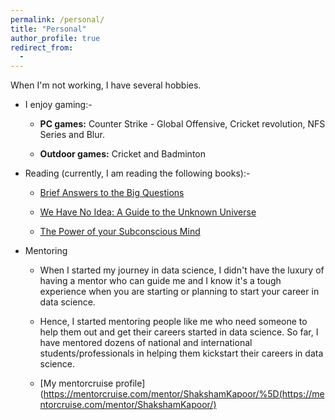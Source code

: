 ```yaml
---
permalink: /personal/
title: "Personal"
author_profile: true
redirect_from: 
  - 
---
```






When I'm not working, I have several hobbies.

- I enjoy gaming:-
  
  - **PC games:** Counter Strike - Global Offensive, Cricket revolution, NFS Series and Blur.
  
  - **Outdoor games:** Cricket and Badminton

- Reading (currently, I am reading the following books):-
  
  - [Brief Answers to the Big Questions](https://www.amazon.in/dp/B07D2ZKPL2/ref=dp-kindle-redirect?_encoding=UTF8&btkr=1)
  
  - [We Have No Idea: A Guide to the Unknown Universe](https://www.amazon.in/We-Have-No-Idea-Universe/dp/0735211515)
  
  - [The Power of your Subconscious Mind](https://www.flipkart.com/power-your-subconscious-mind/p/itmfc599jmcfhhwm?pid=9788192910963&lid=LSTBOK9788192910963KRTISC&marketplace=FLIPKART&cmpid=content_book_8965229628_gmc_pla&tgi=sem,1,G,11214002,u,,,395332127672,,,,c,,,,,,,&ef_id=Cj0KCQiAxfzvBRCZARIsAGA7YMwVxF21TUZNvFdWhvNisnSnS9RMadxBFAVRmzulEwDJizH1DEkaw1IaAq00EALw_wcB:G:s&s_kwcid=AL!739!3!395332127672!!!u!295092701166!&gclid=Cj0KCQiAxfzvBRCZARIsAGA7YMwVxF21TUZNvFdWhvNisnSnS9RMadxBFAVRmzulEwDJizH1DEkaw1IaAq00EALw_wcB)

- Mentoring
  
  - When I started my journey in data science, I didn't have the luxury of having a mentor who can guide me and I know it's a tough experience when you are starting or planning to start your career in data science.
  
  - Hence, I started mentoring people like me who need someone to help them out and get their careers started in data science. So far, I have mentored dozens of national and international students/professionals in helping them kickstart their careers in data science.
  
  - [My mentorcruise profile](https://mentorcruise.com/mentor/ShakshamKapoor/%5D(https://mentorcruise.com/mentor/ShakshamKapoor/)
